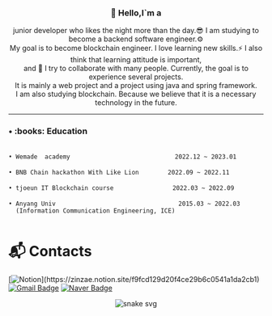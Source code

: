 <div align='center'>

<h3><b> 👋 Hello,I`m a </b></h3>
junior developer who likes the night more than the day.😎 I am studying to become a backend software engineer.⚙️<br>
My goal is to become blockchain engineer. I love learning new skills.⚡️ I also think that learning attitude is important,<br>
and 🌱 I try to collaborate with many people. Currently, the goal is to experience several projects.<br>
It is mainly a web project and a project using java and spring framework. <br>
I am also studying blockchain. Because we believe that it is a necessary technology in the future.
</div>

* * *
<!-- 자기소개 끝 -->



<!-- 교육사항 시작 -->
<h3><b> • :books: Education </b></h3>

```

• Wemade  academy 　　　　　　　　　　　　        2022.12 ~ 2023.01

• BNB Chain hackathon With Like Lion 　　　  2022.09 ~ 2022.11 

• tjoeun IT Blockchain course 　　　　　　　  　2022.03 ~ 2022.09 

• Anyang Univ  　　　　　　　　　　　　　　       　2015.03 ~ 2022.03 
  (Information Communication Engineering, ICE)
  
```

<!-- 교육사항 끝 -->


# :mailbox_with_mail: Contacts
[![Notion](https://img.shields.io/badge/portfolio-000000.svg?&style=flat-square&logo=Notion&logoColor=white&link=[https://soo-vely-dev.tistory.com](https://charmed-act-e88.notion.site/c55386b6838c431994d8ed2dc286d82f)/)](https://zinzae.notion.site/f9fcd129d20f4ce29b6c0541a1da2cb1)
[![Gmail Badge](https://img.shields.io/badge/Gmail-d14836?style=flat-square&logo=Gmail&logoColor=white&link=mailto:kimsh1691@gmail.com)](mailto:byunjin1111@gmail.com)
[![Naver Badge](https://img.shields.io/badge/Naver-03C75A?style=flat-square&logo=Naver&logoColor=white&link=mailto:rlatngus1691@naver.com)](mailto:byunjin11@naver.com)

<div align='center'>

![snake svg](https://github.com/wlswo/wlswo/blob/output/github-contribution-grid-snake.svg)

</div>


